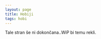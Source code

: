 ```yaml
---
layout: page
title: Hobiji
tags: hobi
---
```


<p class="message">
  Tale stran še ni dokončana..WiP bi temu rekli.
</p>

